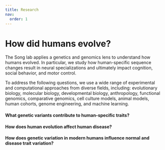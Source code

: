 ```yaml
---
title: Research
nav:
  order: 1
---
```


# How did humans evolve?

The Song lab applies a genetics and genomics lens to understand how humans evolved. In particular, we study how human-specific sequence changes result in neural specializations and ultimately impact cognition, social behavior, and motor control. 

To address the following questions, we use a wide range of experimental and computational approaches from diverse fields, including: evolutionary biology, molecular biology, developmental biology, anthropology, functional genomics, comparative genomics, cell culture models, animal models, human cohorts, genome engineering, and machine learning. 

#### What genetic variants contribute to human-specific traits?

#### How does human evolution affect human disease?

#### How does genetic variation in modern humans influence normal and disease trait variation?

